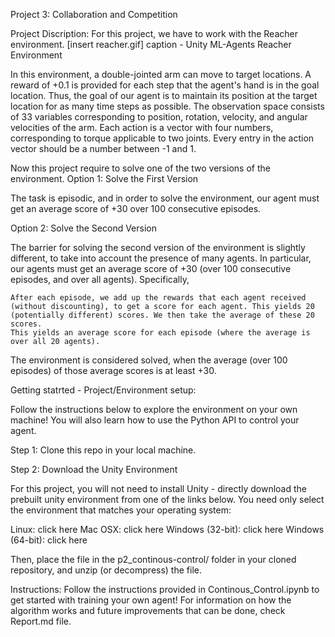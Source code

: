 Project 3: Collaboration and Competition

Project Discription:
For this project, we have to work with the Reacher environment.
[insert reacher.gif]
caption - Unity ML-Agents Reacher Environment


In this environment, a double-jointed arm can move to target locations. A reward of +0.1 is provided for each step that the agent's hand is in the goal location. Thus, the goal of our agent is to maintain its position at the target location for as many time steps as possible.
The observation space consists of 33 variables corresponding to position, rotation, velocity, and angular velocities of the arm. Each action is a vector with four numbers, corresponding to torque applicable to two joints. Every entry in the action vector should be a number between -1 and 1.

Now this project require to solve one of the two versions of the environment.
Option 1: Solve the First Version

The task is episodic, and in order to solve the environment, our agent must get an average score of +30 over 100 consecutive episodes.

Option 2: Solve the Second Version

The barrier for solving the second version of the environment is slightly different, to take into account the presence of many agents. In particular, our agents must get an average score of +30 (over 100 consecutive episodes, and over all agents). Specifically,

    After each episode, we add up the rewards that each agent received (without discounting), to get a score for each agent. This yields 20 (potentially different) scores. We then take the average of these 20 scores.
    This yields an average score for each episode (where the average is over all 20 agents).

The environment is considered solved, when the average (over 100 episodes) of those average scores is at least +30. 


Getting statrted - Project/Environment setup: 

Follow the instructions below to explore the environment on your own machine! You will also learn how to use the Python API to control your agent.

Step 1: Clone this repo in your local machine.

Step 2: Download the Unity Environment

For this project, you will not need to install Unity - directly download the prebuilt unity environment from one of the links below. You need only select the environment that matches your operating system:

Linux: click here Mac OSX: click here Windows (32-bit): click here Windows (64-bit): click here

Then, place the file in the p2_continous-control/ folder in your cloned repository, and unzip (or decompress) the file.

Instructions:
Follow the instructions provided in Continous_Control.ipynb to get started with training your own agent! For information on how the algorithm works and future improvements that can be done, check Report.md file.
